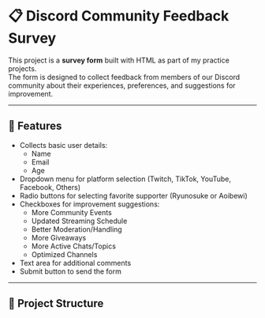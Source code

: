 # 📋 Discord Community Feedback Survey

This project is a **survey form** built with HTML as part of my practice projects.  
The form is designed to collect feedback from members of our Discord community about their experiences, preferences, and suggestions for improvement.

---

## 🚀 Features
- Collects basic user details:
  - Name
  - Email
  - Age
- Dropdown menu for platform selection (Twitch, TikTok, YouTube, Facebook, Others)
- Radio buttons for selecting favorite supporter (Ryunosuke or Aoibewi)
- Checkboxes for improvement suggestions:
  - More Community Events
  - Updated Streaming Schedule
  - Better Moderation/Handling
  - More Giveaways
  - More Active Chats/Topics
  - Optimized Channels
- Text area for additional comments
- Submit button to send the form

---

## 📂 Project Structure
